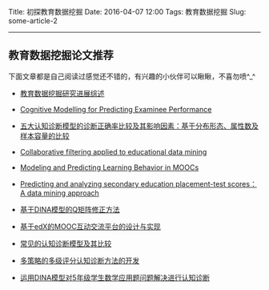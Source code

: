 Title: 初探教育数据挖掘
Date: 2016-04-07 12:00
Tags: 教育数据挖掘
Slug: some-article-2


----------
## 教育数据挖掘论文推荐 ##

下面文章都是自己阅读过感觉还不错的，有兴趣的小伙伴可以瞅瞅，不喜勿喷^_^



- [教育数据挖掘研究进展综述](http://7xofqa.com1.z0.glb.clouddn.com/%E6%95%99%E8%82%B2%E6%95%B0%E6%8D%AE%E6%8C%96%E6%8E%98%E7%A0%94%E7%A9%B6%E8%BF%9B%E5%B1%95%E7%BB%BC%E8%BF%B0.pdf)



- [Cognitive Modelling for Predicting Examinee Performance](http://7xofqa.com1.z0.glb.clouddn.com/Cognitive%20Modelling%20for%20Predicting%20Examinee%20Performance.pdf)



- [五大认知诊断模型的诊断正确率比较及其影响因素：基于分布形态、属性数及样本容量的比较](http://7xofqa.com1.z0.glb.clouddn.com/%E4%BA%94%E5%A4%A7%E8%AE%A4%E7%9F%A5%E8%AF%8A%E6%96%AD%E6%A8%A1%E5%9E%8B%E7%9A%84%E8%AF%8A%E6%96%AD%E6%AD%A3%E7%A1%AE%E7%8E%87%E6%AF%94%E8%BE%83%E5%8F%8A%E5%85%B6%E5%BD%B1%E5%93%8D%E5%9B%A0%E7%B4%A0_%E5%9F%BA%E4%BA%8E%E5%88%86%E5%B8%83%E5%BD%A2%E6%80%81_%E5%B1%9E%E6%80%A7%E6%95%B0%E5%8F%8A%E6%A0%B7%E6%9C%AC%E5%AE%B9%E9%87%8F%E7%9A%84%E6%AF%94.pdf)



- [Collaborative filtering applied to educational data mining](http://7xofqa.com1.z0.glb.clouddn.com/Collaborative%20filtering%20applied%20to%20educational%20data%20mining.pdf)



- [Modeling and Predicting Learning Behavior in MOOCs](http://7xofqa.com1.z0.glb.clouddn.com/WSDM16-Qiu-et-al-Modeling-Behavior-in-MOOCs.pdf)



- [Predicting and analyzing secondary education placement-test scores： A data mining approach](http://7xofqa.com1.z0.glb.clouddn.com/Predicting%20and%20analyzing%20secondary%20education%20placement-test%20scores_%20A%20data%20mining%20approach.pdf)



- [基于DINA模型的Q矩阵修正方法](http://7xofqa.com1.z0.glb.clouddn.com/%E5%9F%BA%E4%BA%8EDINA%E6%A8%A1%E5%9E%8B%E7%9A%84Q%E7%9F%A9%E9%98%B5%E4%BF%AE%E6%AD%A3%E6%96%B9%E6%B3%95.pdf)



- [基于edX的MOOC互动交流平台的设计与实现](http://7xofqa.com1.z0.glb.clouddn.com/%E5%9F%BA%E4%BA%8EedX%E7%9A%84MOOC%E4%BA%92%E5%8A%A8%E4%BA%A4%E6%B5%81%E5%B9%B3%E5%8F%B0%E7%9A%84%E8%AE%BE%E8%AE%A1%E4%B8%8E%E5%AE%9E%E7%8E%B0_%E7%8E%8B%E7%A7%80%E5%A9%B7.caj)



- [常见的认知诊断模型及其比较](http://7xofqa.com1.z0.glb.clouddn.com/%E5%B8%B8%E8%A7%81%E7%9A%84%E8%AE%A4%E7%9F%A5%E8%AF%8A%E6%96%AD%E6%A8%A1%E5%9E%8B%E5%8F%8A%E5%85%B6%E6%AF%94%E8%BE%83.pdf)



- [多策略的多级评分认知诊断方法的开发](http://7xofqa.com1.z0.glb.clouddn.com/%E5%A4%9A%E7%AD%96%E7%95%A5%E7%9A%84%E5%A4%9A%E7%BA%A7%E8%AF%84%E5%88%86%E8%AE%A4%E7%9F%A5%E8%AF%8A%E6%96%AD%E6%96%B9%E6%B3%95%E7%9A%84%E5%BC%80%E5%8F%91.pdf)



- [运用DINA模型对5年级学生数学应用题问题解决进行认知诊断](http://7xofqa.com1.z0.glb.clouddn.com/%E8%BF%90%E7%94%A8DINA%E6%A8%A1%E5%9E%8B%E5%AF%B95%E5%B9%B4%E7%BA%A7%E5%AD%A6%E7%94%9F%E6%95%B0%E5%AD%A6%E5%BA%94%E7%94%A8%E9%A2%98%E9%97%AE%E9%A2%98%E8%A7%A3%E5%86%B3%E8%BF%9B%E8%A1%8C%E8%AE%A4%E7%9F%A5%E8%AF%8A%E6%96%AD_%E9%B2%8D%E5%AD%9F%E9%A2%96.caj)